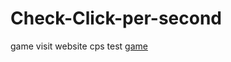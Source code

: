 # Check-Click-per-second
game
visit website cps test <a href="https://easycpstest.com/1-second"> game</a>
